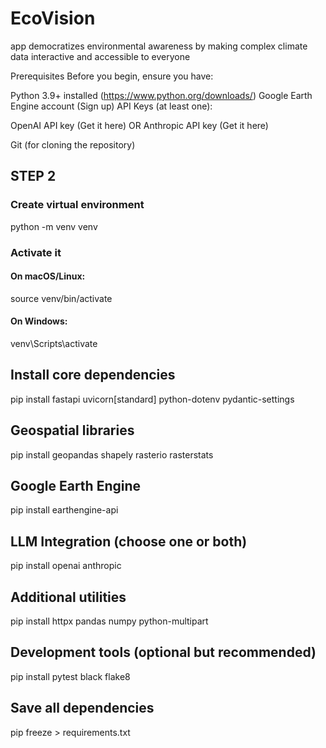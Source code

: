 # EcoVision
app democratizes environmental awareness by making complex climate data interactive and accessible to everyone


Prerequisites
Before you begin, ensure you have:

Python 3.9+ installed (https://www.python.org/downloads/)
Google Earth Engine account (Sign up)
API Keys (at least one):

OpenAI API key (Get it here)
OR Anthropic API key (Get it here)


Git (for cloning the repository)


## STEP 2

### Create virtual environment
python -m venv venv

### Activate it
#### On macOS/Linux:
source venv/bin/activate

#### On Windows:
venv\Scripts\activate

## Install core dependencies
pip install fastapi uvicorn[standard] python-dotenv pydantic-settings

## Geospatial libraries
pip install geopandas shapely rasterio rasterstats

## Google Earth Engine
pip install earthengine-api

## LLM Integration (choose one or both)
pip install openai anthropic

## Additional utilities
pip install httpx pandas numpy python-multipart

## Development tools (optional but recommended)
pip install pytest black flake8

## Save all dependencies
pip freeze > requirements.txt
